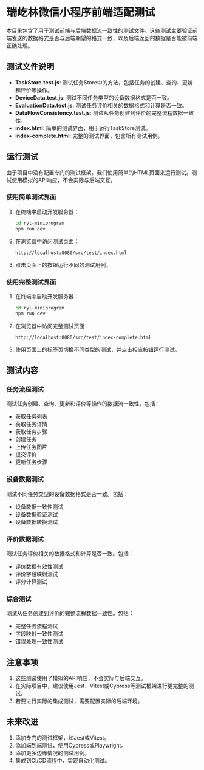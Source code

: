 # 瑞屹林微信小程序前端适配测试

本目录包含了用于测试前端与后端数据流一致性的测试文件。这些测试主要验证前端发送的数据格式是否与后端期望的格式一致，以及后端返回的数据是否能被前端正确处理。

## 测试文件说明

- **TaskStore.test.js**: 测试任务Store中的方法，包括任务的创建、查询、更新和评价等操作。
- **DeviceData.test.js**: 测试不同任务类型的设备数据格式是否一致。
- **EvaluationData.test.js**: 测试任务评价相关的数据格式和计算是否一致。
- **DataFlowConsistency.test.js**: 测试从任务创建到评价的完整流程数据一致性。
- **index.html**: 简单的测试界面，用于运行TaskStore测试。
- **index-complete.html**: 完整的测试界面，包含所有测试用例。

## 运行测试

由于项目中没有配置专门的测试框架，我们使用简单的HTML页面来运行测试。测试使用模拟的API响应，不会实际与后端交互。

### 使用简单测试界面

1. 在终端中启动开发服务器：
   ```bash
   cd ryl-miniprogram
   npm run dev
   ```

2. 在浏览器中访问测试页面：
   ```
   http://localhost:8080/src/test/index.html
   ```

3. 点击页面上的按钮运行不同的测试用例。

### 使用完整测试界面

1. 在终端中启动开发服务器：
   ```bash
   cd ryl-miniprogram
   npm run dev
   ```

2. 在浏览器中访问完整测试页面：
   ```
   http://localhost:8080/src/test/index-complete.html
   ```

3. 使用页面上的标签页切换不同类型的测试，并点击相应按钮运行测试。

## 测试内容

### 任务流程测试

测试任务创建、查询、更新和评价等操作的数据流一致性。包括：

- 获取任务列表
- 获取任务详情
- 获取任务步骤
- 创建任务
- 上传任务图片
- 提交评价
- 更新任务步骤

### 设备数据测试

测试不同任务类型的设备数据格式是否一致。包括：

- 设备数据一致性测试
- 设备数据验证测试
- 设备数据转换测试

### 评价数据测试

测试任务评价相关的数据格式和计算是否一致。包括：

- 评价数据有效性测试
- 评价字段映射测试
- 评分计算测试

### 综合测试

测试从任务创建到评价的完整流程数据一致性。包括：

- 完整任务流程测试
- 字段映射一致性测试
- 错误处理一致性测试

## 注意事项

1. 这些测试使用了模拟的API响应，不会实际与后端交互。
2. 在实际项目中，建议使用Jest、Vitest或Cypress等测试框架进行更完整的测试。
3. 若要进行实际的集成测试，需要配置实际的后端环境。

## 未来改进

1. 添加专门的测试框架，如Jest或Vitest。
2. 添加端到端测试，使用Cypress或Playwright。
3. 添加更多边缘情况的测试用例。
4. 集成到CI/CD流程中，实现自动化测试。